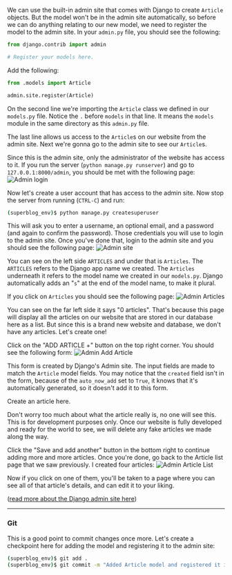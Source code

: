 We can use the built-in admin site that comes with Django to create `Article` objects. But the model won't be in the admin site automatically, so before we can do anything relating to our new model, we need to register the model to the admin site. In your `admin.py` file, you should see the following:

```python
from django.contrib import admin

# Register your models here.
```

Add the following:

```python
from .models import Article

admin.site.register(Article)
```

On the second line we're importing the `Article` class we defined in our `models.py` file. Notice the `.` before `models` in that line. It means the `models` module in the same directory as this `admin.py` file.

The last line allows us access to the `Article`s on our website from the admin site. Next we're gonna go to the admin site to see our `Article`s.

Since this is the admin site, only the administrator of the website has access to it. If you run the server (`python manage.py runserver`) and go to `127.0.0.1:8000/admin`, you should be met with the following page:
![Admin login](https://i.imgur.com/wRF8e8O.png)

Now let's create a user account that has access to the admin site. Now stop the server from running (`CTRL-C`) and run:

```bash
(superblog_env)$ python manage.py createsuperuser
```

This will ask you to enter a username, an optional email, and a password (and again to confirm the password). Those credentials you will use to login to the admin site. Once you've done that, login to the admin site and you should see the following page:
![Admin site](https://i.imgur.com/qDnxGBL.png)

You can see on the left side `ARTICLES` and under that is `Articles`. The `ARTICLES` refers to the Django app name we created. The `Articles` underneath it refers to the model name we created in our `models.py`. Django automatically adds an "`s`" at the end of the model name, to make it plural.

If you click on `Articles` you should see the following page:
![Admin Articles](https://i.imgur.com/al327uL.png)

You can see on the far left side it says "0 articles". That's because this page will display all the articles on our website that are stored in our database here as a list. But since this is a brand new website and database, we don't have any articles. Let's create one!

Click on the "ADD ARTICLE +" button on the top right corner. You should see the following form:
![Admin Add Article](https://i.imgur.com/U3IkJRO.png)

This form is created by Django's Admin site. The input fields are made to match the `Article` model fields. You may notice that the `created` field isn't in the form, because of the `auto_now_add` set to `True`, it knows that it's automatically generated, so it doesn't add it to this form.

Create an article here.

Don't worry too much about what the article really is, no one will see this. This is for development purposes only. Once our website is fully developed and ready for the world to see, we will delete any fake articles we made along the way.

Click the "Save and add another" button in the bottom right to continue adding more and more articles. Once you're done, go back to the Article list page that we saw previously. I created four articles:
![Admin Article List](https://i.imgur.com/nkoNDdC.png)

Now if you click on one of them, you'll be taken to a page where you can see all of that article's details, and can edit it to your liking.

([read more about the Django admin site here](https://docs.djangoproject.com/en/2.2/ref/contrib/admin/))

---

### Git

This is a good point to commit changes once more. Let's create a checkpoint here for adding the model and registering it to the admin site:

```bash
(superblog_env)$ git add .
(superblog_env)$ git commit -m "Added Article model and registered it in the admin site."
```
